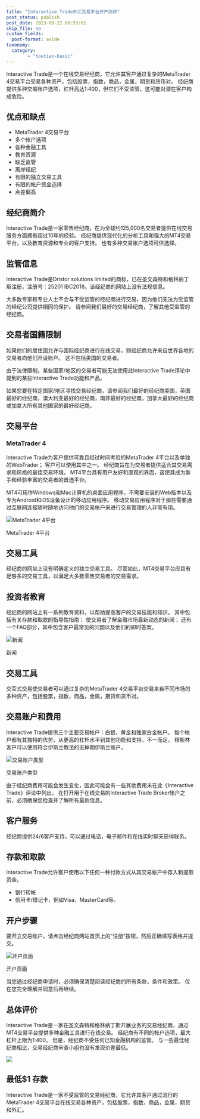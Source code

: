 ```yaml
---
title: "Interactive Trade外汇交易平台开户测评"
post_status: publish
post_date: 2023-08-22 08:53:01
skip_file: no
custom_fields: 
  post-format: aside
taxonomy:
  category:
        - "toutiao-basic"
---
```


Interactive Trade是一个在线交易经纪商，它允许其客户通过复杂的MetaTrader 4交易平台交易各种资产，包括股票，指数，商品，金属，期货和货币对。 经纪商提供多种交易账户选项，杠杆高达1:400，但它们不受监管，这可能对潜在客户构成危险。

## 优点和缺点

- MetaTrader 4交易平台
- 多个帐户选项
- 各种金融工具
- 教育资源
- 缺乏监管
- 离岸经纪
- 有限的独立交易工具
- 有限的帐户资金选择
- 点差偏高

## 经纪商简介

Interactive Trade是一家零售经纪商，在为全球约125,000名交易者提供在线交易服务方面拥有超过10年的经验。 经纪商提供现代化的分析工具和强大的MT4交易平台，以及教育资源和专业的客户支持。 也有多种交易帐户选项可供选择。

## 监管信息

Interactive Trade是Dristor solutions limited的商标，已在圣文森特和格林纳丁斯注册，注册号：25201 IBC2018。该经纪商的网站上没有法规信息。

大多数专家和专业人士不会与不受监管的经纪商进行交易，因为他们无法为受监管的经纪公司提供相同的保护。 请参阅我们最好的交易经纪商，了解其他受监管的经纪商。

## 交易者国籍限制

如果他们的居住国允许与国际经纪商进行在线交易，则经纪商允许来自世界各地的交易者向他们开设账户。 这不包括美国的交易者。

由于法律限制，某些国家/地区的交易者可能无法使用此Interactive Trade评论中提到的某些Interactive Trade功能和产品。

如果您要在特定国家/地区寻找交易经纪商，请参阅我们最好的经纪商美国，英国最好的经纪商，澳大利亚最好的经纪商，南非最好的经纪商，加拿大最好的经纪商或加拿大所有其他国家的最好经纪商。

## 交易平台

### MetaTrader 4

Interactive Trade为客户提供可靠且经过时间考验的MetaTrader 4平台以及单独的WebTrader； 客户可以使用其中之一。 经纪商旨在为交易者提供适合其交易需求和风格的最佳交易环境。 MT4平台具有用户友好和直观的界面，这使其成为新手和经验丰富的交易者的首选平台。

MT4可用作Windows和Mac计算机的桌面应用程序，不需要安装的Web版本以及专为Android和iOS设备设计的移动应用程序。 移动交易应用程序对于那些需要通过互联网连接随时随地访问他们的交易帐户来进行交易管理的人非常有用。

![MetaTrader 4平台](https://cdn.fendou.la/funstoutiao/2020/11/Interactive-Trade-Review-MetaTrader-4-Platform-1024x342.jpg "MetaTrader 4平台")

MetaTrader 4平台

## 交易工具

经纪商的网站上没有明确定义的独立交易工具。 尽管如此，MT4交易平台应具有足够多的交易工具，以满足大多数零售交易者的交易需求。

## 投资者教育

经纪商的网站上有一系列教育资料，以帮助提高客户的交易技能和知识。 其中包括有关存款和取款的指导性指南； 使交易者了解金融市场最新动态的新闻； 还有一个FAQ部分，其中包含客户最常见的问题以及他们的即时答案。

![新闻](https://cdn.fendou.la/funstoutiao/2020/11/Interactive-Trade-Review-News-.jpg "新闻")

新闻

## 交易工具

交互式交易使交易者可以通过复杂的MetaTrader 4交易平台交易来自不同市场的多种资产，包括股票，指数，商品，金属，期货和货币对。

## 交易账户和费用

Interactive Trade提供三个主要交易帐户：白银，黄金和独家白金帐户。 每个帐户都有其独特的优势，从更高的杠杆水平到其他功能和支持，不一而足。 穆斯林客户可以使用符合伊斯兰教法的无掉期伊斯兰账户。

![交易账户类型](https://cdn.fendou.la/funstoutiao/2020/11/Interactive-Trade-Review-Account-Types.jpg "交易账户类型")

交易账户类型

由于经纪商费用可能会发生变化，因此可能会有一些其他费用未在此《Interactive Trade》评论中列出。 在打开用于在线交易的Interactive Trade Broker帐户之前，必须确保您检查并了解所有最新信息。

## 客户服务

经纪商提供24/6客户支持，可以通过电话，电子邮件和在线实时聊天获得联系。

## 存款和取款

Interactive Trade允许客户使用以下任何一种付款方式从其交易帐户中存入和提取资金。

- 银行转帐
- 信用卡/借记卡，例如Visa，MasterCard等。

## 开户步骤

要开立交易账户，请点击经纪商网站首页上的“注册”按钮，然后正确填写表格并提交。

![开户页面](https://cdn.fendou.la/funstoutiao/2020/11/Interactive-Trade-Review-Account-Opening-Page.jpg "开户页面")

开户页面

当您通过经纪商申请时，必须确保清楚阅读经纪商的所有条款，条件和政策。 仅在您完全理解并同意后再继续。

## 总体评价

Interactive Trade是一家在圣文森特和格林纳丁斯开展业务的交易经纪商，通过MT4交易平台提供多种金融工具进行在线交易。 经纪商有不同的帐户选项，最大杠杆上限为1:400。 但是，经纪商不受任何已知金融机构的监管。 与一些最佳经纪商相比，交易经纪商审查小组也没有发现价差最低。

![](https://cdn.fendou.la/funstoutiao/2020/11/Interactive-Trade-Logo.png)

## 最低$1 存款

Interactive Trade是一家不受监管的交易经纪商，它允许其客户通过流行的MetaTrader 4交易平台在线交易各种资产，包括股票，指数，商品，金属，期货和外汇。
